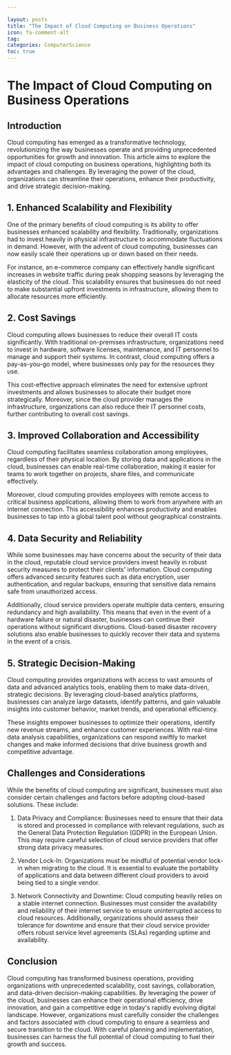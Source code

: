 ```yaml
---

layout: posts
title: "The Impact of Cloud Computing on Business Operations"
icon: fa-comment-alt
tag:      
categories: ComputerScience
toc: true
---
```




# The Impact of Cloud Computing on Business Operations

## Introduction

Cloud computing has emerged as a transformative technology, revolutionizing the way businesses operate and providing unprecedented opportunities for growth and innovation. This article aims to explore the impact of cloud computing on business operations, highlighting both its advantages and challenges. By leveraging the power of the cloud, organizations can streamline their operations, enhance their productivity, and drive strategic decision-making.

## 1. Enhanced Scalability and Flexibility

One of the primary benefits of cloud computing is its ability to offer businesses enhanced scalability and flexibility. Traditionally, organizations had to invest heavily in physical infrastructure to accommodate fluctuations in demand. However, with the advent of cloud computing, businesses can now easily scale their operations up or down based on their needs.

For instance, an e-commerce company can effectively handle significant increases in website traffic during peak shopping seasons by leveraging the elasticity of the cloud. This scalability ensures that businesses do not need to make substantial upfront investments in infrastructure, allowing them to allocate resources more efficiently.

## 2. Cost Savings

Cloud computing allows businesses to reduce their overall IT costs significantly. With traditional on-premises infrastructure, organizations need to invest in hardware, software licenses, maintenance, and IT personnel to manage and support their systems. In contrast, cloud computing offers a pay-as-you-go model, where businesses only pay for the resources they use.

This cost-effective approach eliminates the need for extensive upfront investments and allows businesses to allocate their budget more strategically. Moreover, since the cloud provider manages the infrastructure, organizations can also reduce their IT personnel costs, further contributing to overall cost savings.

## 3. Improved Collaboration and Accessibility

Cloud computing facilitates seamless collaboration among employees, regardless of their physical location. By storing data and applications in the cloud, businesses can enable real-time collaboration, making it easier for teams to work together on projects, share files, and communicate effectively.

Moreover, cloud computing provides employees with remote access to critical business applications, allowing them to work from anywhere with an internet connection. This accessibility enhances productivity and enables businesses to tap into a global talent pool without geographical constraints.

## 4. Data Security and Reliability

While some businesses may have concerns about the security of their data in the cloud, reputable cloud service providers invest heavily in robust security measures to protect their clients' information. Cloud computing offers advanced security features such as data encryption, user authentication, and regular backups, ensuring that sensitive data remains safe from unauthorized access.

Additionally, cloud service providers operate multiple data centers, ensuring redundancy and high availability. This means that even in the event of a hardware failure or natural disaster, businesses can continue their operations without significant disruptions. Cloud-based disaster recovery solutions also enable businesses to quickly recover their data and systems in the event of a crisis.

## 5. Strategic Decision-Making

Cloud computing provides organizations with access to vast amounts of data and advanced analytics tools, enabling them to make data-driven, strategic decisions. By leveraging cloud-based analytics platforms, businesses can analyze large datasets, identify patterns, and gain valuable insights into customer behavior, market trends, and operational efficiency.

These insights empower businesses to optimize their operations, identify new revenue streams, and enhance customer experiences. With real-time data analysis capabilities, organizations can respond swiftly to market changes and make informed decisions that drive business growth and competitive advantage.

## Challenges and Considerations

While the benefits of cloud computing are significant, businesses must also consider certain challenges and factors before adopting cloud-based solutions. These include:

1. Data Privacy and Compliance: Businesses need to ensure that their data is stored and processed in compliance with relevant regulations, such as the General Data Protection Regulation (GDPR) in the European Union. This may require careful selection of cloud service providers that offer strong data privacy measures.

2. Vendor Lock-In: Organizations must be mindful of potential vendor lock-in when migrating to the cloud. It is essential to evaluate the portability of applications and data between different cloud providers to avoid being tied to a single vendor.

3. Network Connectivity and Downtime: Cloud computing heavily relies on a stable internet connection. Businesses must consider the availability and reliability of their internet service to ensure uninterrupted access to cloud resources. Additionally, organizations should assess their tolerance for downtime and ensure that their cloud service provider offers robust service level agreements (SLAs) regarding uptime and availability.

## Conclusion

Cloud computing has transformed business operations, providing organizations with unprecedented scalability, cost savings, collaboration, and data-driven decision-making capabilities. By leveraging the power of the cloud, businesses can enhance their operational efficiency, drive innovation, and gain a competitive edge in today's rapidly evolving digital landscape. However, organizations must carefully consider the challenges and factors associated with cloud computing to ensure a seamless and secure transition to the cloud. With careful planning and implementation, businesses can harness the full potential of cloud computing to fuel their growth and success.